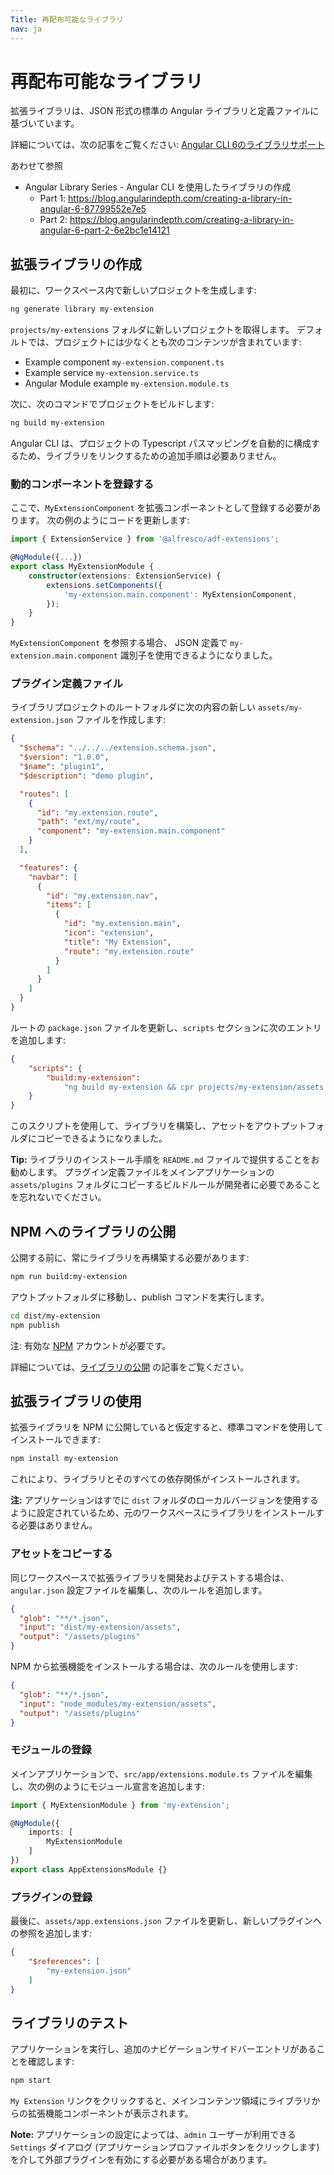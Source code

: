 ```yaml
---
Title: 再配布可能なライブラリ
nav: ja
---
```


# 再配布可能なライブラリ

拡張ライブラリは、JSON 形式の標準の Angular ライブラリと定義ファイルに基づいています。

詳細については、次の記事をご覧ください: [Angular CLI 6のライブラリサポート](https://github.com/angular/angular-cli/wiki/stories-create-library#library-support-in-angular-cli-6)

あわせて参照

- Angular Library Series - Angular CLI を使用したライブラリの作成
  - Part 1: https://blog.angularindepth.com/creating-a-library-in-angular-6-87799552e7e5
  - Part 2: https://blog.angularindepth.com/creating-a-library-in-angular-6-part-2-6e2bc1e14121

## 拡張ライブラリの作成

最初に、ワークスペース内で新しいプロジェクトを生成します:

```sh
ng generate library my-extension
```

`projects/my-extensions` フォルダに新しいプロジェクトを取得します。
デフォルトでは、プロジェクトには少なくとも次のコンテンツが含まれています:

- Example component `my-extension.component.ts`
- Example service `my-extension.service.ts`
- Angular Module example `my-extension.module.ts`

次に、次のコマンドでプロジェクトをビルドします:

```sh
ng build my-extension
```

Angular CLI は、プロジェクトの Typescript パスマッピングを自動的に構成するため、ライブラリをリンクするための追加手順は必要ありません。

### 動的コンポーネントを登録する

ここで、`MyExtensionComponent` を拡張コンポーネントとして登録する必要があります。
次の例のようにコードを更新します:

```typescript
import { ExtensionService } from '@alfresco/adf-extensions';

@NgModule({...})
export class MyExtensionModule {
    constructor(extensions: ExtensionService) {
        extensions.setComponents({
            'my-extension.main.component': MyExtensionComponent,
        });
    }
}
```

`MyExtensionComponent` を参照する場合、
JSON 定義で `my-extension.main.component` 識別子を使用できるようになりました。

### プラグイン定義ファイル

ライブラリプロジェクトのルートフォルダに次の内容の新しい `assets/my-extension.json` ファイルを作成します:

```json
{
  "$schema": "../../../extension.schema.json",
  "$version": "1.0.0",
  "$name": "plugin1",
  "$description": "demo plugin",

  "routes": [
    {
      "id": "my.extension.route",
      "path": "ext/my/route",
      "component": "my-extension.main.component"
    }
  ],

  "features": {
    "navbar": [
      {
        "id": "my.extension.nav",
        "items": [
          {
            "id": "my.extension.main",
            "icon": "extension",
            "title": "My Extension",
            "route": "my.extension.route"
          }
        ]
      }
    ]
  }
}
```

ルートの `package.json` ファイルを更新し、`scripts` セクションに次のエントリを追加します:

```json
{
    "scripts": {
        "build:my-extension":
            "ng build my-extension && cpr projects/my-extension/assets dist/my-extension/assets --deleteFirst"
    }
}
```

このスクリプトを使用して、ライブラリを構築し、アセットをアウトプットフォルダにコピーできるようになりました。

**Tip:** ライブラリのインストール手順を `README.md` ファイルで提供することをお勧めします。
プラグイン定義ファイルをメインアプリケーションの `assets/plugins` フォルダにコピーするビルドルールが開発者に必要であることを忘れないでください。

## NPM へのライブラリの公開

公開する前に、常にライブラリを再構築する必要があります:

```sh
npm run build:my-extension
```

アウトプットフォルダに移動し、publish コマンドを実行します。

```sh
cd dist/my-extension
npm publish
```

注: 有効な [NPM](https://www.npmjs.com/) アカウントが必要です。

詳細については、[ライブラリの公開](https://github.com/angular/angular-cli/wiki/stories-create-library#publishing-your-library) の記事をご覧ください。

## 拡張ライブラリの使用

拡張ライブラリを NPM に公開していると仮定すると、標準コマンドを使用してインストールできます:

```sh
npm install my-extension
```

これにより、ライブラリとそのすべての依存関係がインストールされます。

**注:** アプリケーションはすでに `dist` フォルダのローカルバージョンを使用するように設定されているため、元のワークスペースにライブラリをインストールする必要はありません。

### アセットをコピーする

同じワークスペースで拡張ライブラリを開発およびテストする場合は、`angular.json` 設定ファイルを編集し、次のルールを追加します。

```json
{
  "glob": "**/*.json",
  "input": "dist/my-extension/assets",
  "output": "/assets/plugins"
}
```

NPM から拡張機能をインストールする場合は、次のルールを使用します:

```json
{
  "glob": "**/*.json",
  "input": "node_modules/my-extension/assets",
  "output": "/assets/plugins"
}
```

### モジュールの登録

メインアプリケーションで、`src/app/extensions.module.ts` ファイルを編集し、次の例のようにモジュール宣言を追加します:

```typescript
import { MyExtensionModule } from 'my-extension';

@NgModule({
    imports: [
        MyExtensionModule
    ]
})
export class AppExtensionsModule {}
```

### プラグインの登録

最後に、`assets/app.extensions.json` ファイルを更新し、新しいプラグインへの参照を追加します:

```json
{
    "$references": [
        "my-extension.json"
    ]
}
```

## ライブラリのテスト

アプリケーションを実行し、追加のナビゲーションサイドバーエントリがあることを確認します:

```sh
npm start
```

`My Extension` リンクをクリックすると、メインコンテンツ領域にライブラリからの拡張機能コンポーネントが表示されます。

**Note:** アプリケーションの設定によっては、`admin` ユーザーが利用できる `Settings` ダイアログ (アプリケーションプロファイルボタンをクリックします) を介して外部プラグインを有効にする必要がある場合があります。
